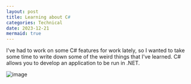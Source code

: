 ```yaml
---
layout: post
title: Learning about C#
categories: Technical
date: 2023-12-21
mermaid: true
---
```

I've had to work on some C# features for work lately, so I wanted to take some time to write down some of the weird things that I've learned. C# allows you to develop an application to be run in .NET. 

![image](https://github.com/elizabethwillard/elizabethwillard.github.io/assets/57194659/9098c0c0-aca4-443f-9392-e6bc5cbdcc57)
